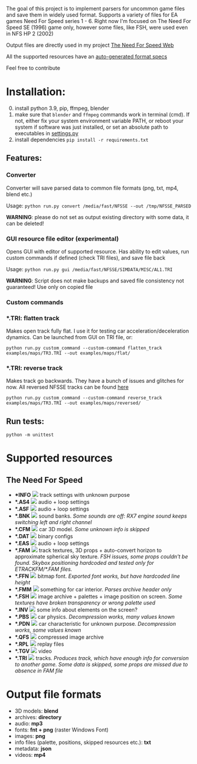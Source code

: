 The goal of this project is to implement parsers for uncommon game files and save them in widely used format. Supports a variety of files for EA games Need For Speed series 1 - 6. Right now I'm focused on The Need For Speed SE (1996) game only, however some files, like FSH, were used even in NFS HP 2 (2002)

Output files are directly used in my project [The Need For Speed Web](https://tnfsw.guraklgames.com/)

All the supported resources have an [auto-generated format specs](resources/README.md)

Feel free to contribute

<h1>Installation:</h1>

0) install python 3.9, pip, ffmpeg, blender
1) make sure that `blender` and `ffmpeg` commands work in terminal (cmd). If not, either fix your system environment variable PATH, or reboot your system if software was just installed, or set an absolute path to executables in [settings.py](settings.py)
2) install dependencies `pip install -r requirements.txt`

<h2>Features:</h2>

<h3>Converter</h3>

Converter will save parsed data to common file formats (png, txt, mp4, blend etc.)

Usage:
`python run.py convert /media/fast/NFSSE --out /tmp/NFSSE_PARSED`

**WARNING**: please do not set as output existing directory with some data, it can be deleted!

<h3>GUI resource file editor (experimental)</h3>

Opens GUI with editor of supported resource. Has ability to edit values, run custom commands if defined (check TRI files), and save file back

Usage:
`python run.py gui /media/fast/NFSSE/SIMDATA/MISC/AL1.TRI`

**WARNING**: Script does not make backups and saved file consistency not guaranteed! Use only on copied file

<h3>Custom commands</h3>

<h3>*.TRI: flatten track</h3>
Makes open track fully flat. I use it for testing car acceleration/deceleration dynamics. Can be launched from GUI on TRI file, or:

`python run.py custom_command --custom-command flatten_track examples/maps/TR3.TRI --out examples/maps/flat/`

<h3>*.TRI: reverse track</h3>

Makes track go backwards. They have a bunch of issues and glitches for now. All reversed NFSSE tracks can be found [here](https://drive.google.com/drive/folders/10nhqRrZ2Vvm6yYrIEfxjlNsltoewNTrS?usp=sharing)

`python run.py custom_command --custom-command reverse_track examples/maps/TR3.TRI --out examples/maps/reversed/`

<h2>Run tests:</h2>

`python -m unittest`

<h1>Supported resources</h1>

<h2>The Need For Speed</h2>

- **\*INFO** ![](https://us-central1-progress-markdown.cloudfunctions.net/progress/100) track settings with unknown purpose
- **\*.AS4** ![](https://us-central1-progress-markdown.cloudfunctions.net/progress/100) audio + loop settings
- **\*.ASF** ![](https://us-central1-progress-markdown.cloudfunctions.net/progress/100) audio + loop settings
- **\*.BNK** ![](https://us-central1-progress-markdown.cloudfunctions.net/progress/90) sound banks. *Some sounds are off: RX7 engine sound keeps switching left and right channel*
- **\*.CFM** ![](https://us-central1-progress-markdown.cloudfunctions.net/progress/90) car 3D model. *Some unknown info is skipped*
- **\*.DAT** ![](https://us-central1-progress-markdown.cloudfunctions.net/progress/0) binary configs
- **\*.EAS** ![](https://us-central1-progress-markdown.cloudfunctions.net/progress/100) audio + loop settings
- **\*.FAM** ![](https://us-central1-progress-markdown.cloudfunctions.net/progress/80) track textures, 3D props + auto-convert horizon to approximate spherical sky texture. *FSH issues, some props couldn't be found. Skybox positioning hardcoded and tested only for ETRACKFM/\*.FAM files.*
- **\*.FFN** ![](https://us-central1-progress-markdown.cloudfunctions.net/progress/93) bitmap font. *Exported font works, but have hardcoded line height*
- **\*.FMM** ![](https://us-central1-progress-markdown.cloudfunctions.net/progress/3) something for car interior. *Parses archive header only*
- **\*.FSH** ![](https://us-central1-progress-markdown.cloudfunctions.net/progress/98) image archive + palettes + image position on screen. *Some textures have broken transparency or wrong palette used*
- **\*.INV** ![](https://us-central1-progress-markdown.cloudfunctions.net/progress/0) some info about elements on the screen?
- **\*.PBS** ![](https://us-central1-progress-markdown.cloudfunctions.net/progress/45) car physics. *Decompression works, many values known*
- **\*.PDN** ![](https://us-central1-progress-markdown.cloudfunctions.net/progress/20) car characteristic for unknown purpose. *Decompression works, some values known*
- **\*.QFS** ![](https://us-central1-progress-markdown.cloudfunctions.net/progress/100) compressed image archive
- **\*.RPL** ![](https://us-central1-progress-markdown.cloudfunctions.net/progress/0) replay files
- **\*.TGV** ![](https://us-central1-progress-markdown.cloudfunctions.net/progress/100) video
- **\*.TRI** ![](https://us-central1-progress-markdown.cloudfunctions.net/progress/90) tracks. *Produces track, which have enough info for conversion to another game. Some data is skipped, some props are missed due to absence in FAM file*

<h1>Output file formats</h1>

- 3D models: **blend**
- archives: **directory**
- audio: **mp3**
- fonts: **fnt + png** (raster Windows Font)
- images: **png**
- info files (palette, positions, skipped resources etc.): **txt**
- metadata: **json**
- videos: **mp4**

